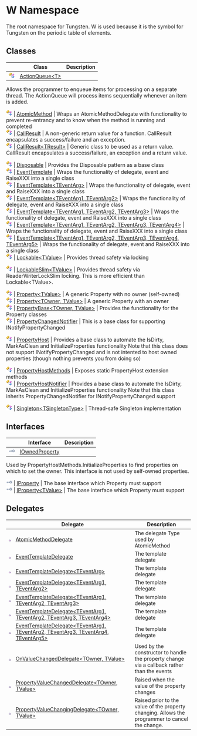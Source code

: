 W Namespace
===========
The root namespace for Tungsten. W is used because it is the symbol for Tungsten on the periodic table of elements.


Classes
-------

                | Class                                                                              | Description                                                                                                                                                                                                                                             
--------------- | ---------------------------------------------------------------------------------- | ------------------------------------------------------------------------------------------------------------------------------------------------------------------------------------------------------------------------------------------------------- 
![Public class] | [ActionQueue&lt;T>][1]                                                             | 
Allows the programmer to enqueue items for processing on a separate thread. The ActionQueue will process items sequentially whenever an item is added.
                                                                                              
![Public class] | [AtomicMethod][2]                                                                  | Wraps an AtomicMethodDelegate with functionality to prevent re-entrancy and to know when the method is running and completed                                                                                                                            
![Public class] | [CallResult][3]                                                                    | A non-generic return value for a function. CallResult encapsulates a success/failure and an exception.                                                                                                                                                  
![Public class] | [CallResult&lt;TResult>][4]                                                        | 
Generic class to be used as a return value. CallResult encapsulates a success/failure, an exception and a return value.
                                                                                                                             
![Public class] | [Disposable][5]                                                                    | Provides the Disposable pattern as a base class                                                                                                                                                                                                         
![Public class] | [EventTemplate][6]                                                                 | Wraps the functionality of delegate, event and RaiseXXX into a single class                                                                                                                                                                             
![Public class] | [EventTemplate&lt;TEventArg>][7]                                                   | Wraps the functionality of delegate, event and RaiseXXX into a single class                                                                                                                                                                             
![Public class] | [EventTemplate&lt;TEventArg1, TEventArg2>][8]                                      | Wraps the functionality of delegate, event and RaiseXXX into a single class                                                                                                                                                                             
![Public class] | [EventTemplate&lt;TEventArg1, TEventArg2, TEventArg3>][9]                          | Wraps the functionality of delegate, event and RaiseXXX into a single class                                                                                                                                                                             
![Public class] | [EventTemplate&lt;TEventArg1, TEventArg2, TEventArg3, TEventArg4>][10]             | Wraps the functionality of delegate, event and RaiseXXX into a single class                                                                                                                                                                             
![Public class] | [EventTemplate&lt;TEventArg1, TEventArg2, TEventArg3, TEventArg4, TEventArg5>][11] | Wraps the functionality of delegate, event and RaiseXXX into a single class                                                                                                                                                                             
![Public class] | [Lockable&lt;TValue>][12]                                                          | 
Provides thread safety via locking
                                                                                                                                                                                                                  
![Public class] | [LockableSlim&lt;TValue>][13]                                                      | 
Provides thread safety via ReaderWriterLockSlim locking. This is more efficient than Lockable&lt;TValue>.
                                                                                                                                           
![Public class] | [Property&lt;TValue>][14]                                                          | A generic Property with no owner (self-owned)                                                                                                                                                                                                           
![Public class] | [Property&lt;TOwner, TValue>][15]                                                  | A generic Property with an owner                                                                                                                                                                                                                        
![Public class] | [PropertyBase&lt;TOwner, TValue>][16]                                              | Provides the functionality for the Property classes                                                                                                                                                                                                     
![Public class] | [PropertyChangedNotifier][17]                                                      | 
This is a base class for supporting INotifyPropertyChanged
                                                                                                                                                                                          
![Public class] | [PropertyHost][18]                                                                 | 
Provides a base class to automate the IsDirty, MarkAsClean and InitializeProperties functionality Note that this class does not support INotifyPropertyChanged and is not intented to host owned properties (though nothing prevents you from doing so)
 
![Public class] | [PropertyHostMethods][19]                                                          | Exposes static PropertyHost extension methods                                                                                                                                                                                                           
![Public class] | [PropertyHostNotifier][20]                                                         | 
Provides a base class to automate the IsDirty, MarkAsClean and InitializeProperties functionality Note that this class inherits PropertyChangedNotifier for INotifyPropertyChanged support
                                                          
![Public class] | [Singleton&lt;TSingletonType>][21]                                                 | Thread-safe Singleton implementation                                                                                                                                                                                                                    


Interfaces
----------

                    | Interface                  | Description                                                                                                                                         
------------------- | -------------------------- | --------------------------------------------------------------------------------------------------------------------------------------------------- 
![Public interface] | [IOwnedProperty][22]       | 
Used by PropertyHostMethods.InitializeProperties to find properties on which to set the owner. This interface is not used by self-owned properties.
 
![Public interface] | [IProperty][23]            | The base interface which Property must support                                                                                                      
![Public interface] | [IProperty&lt;TValue>][24] | The base interface which Property must support                                                                                                      


Delegates
---------

                   | Delegate                                                                                   | Description                                                                                     
------------------ | ------------------------------------------------------------------------------------------ | ----------------------------------------------------------------------------------------------- 
![Public delegate] | [AtomicMethodDelegate][25]                                                                 | The delegate Type used by AtomicMethod                                                          
![Public delegate] | [EventTemplateDelegate][26]                                                                | The template delegate                                                                           
![Public delegate] | [EventTemplateDelegate&lt;TEventArg>][27]                                                  | The template delegate                                                                           
![Public delegate] | [EventTemplateDelegate&lt;TEventArg1, TEventArg2>][28]                                     | The template delegate                                                                           
![Public delegate] | [EventTemplateDelegate&lt;TEventArg1, TEventArg2, TEventArg3>][29]                         | The template delegate                                                                           
![Public delegate] | [EventTemplateDelegate&lt;TEventArg1, TEventArg2, TEventArg3, TEventArg4>][30]             | The template delegate                                                                           
![Public delegate] | [EventTemplateDelegate&lt;TEventArg1, TEventArg2, TEventArg3, TEventArg4, TEventArg5>][31] | The template delegate                                                                           
![Public delegate] | [OnValueChangedDelegate&lt;TOwner, TValue>][32]                                            | Used by the constructor to handle the property change via a callback rather than the events     
![Public delegate] | [PropertyValueChangedDelegate&lt;TOwner, TValue>][33]                                      | Raised when the value of the property changes                                                   
![Public delegate] | [PropertyValueChangingDelegate&lt;TOwner, TValue>][34]                                     | Raised prior to the value of the property changing. Allows the programmer to cancel the change. 

[1]: ActionQueue_1/README.md
[2]: AtomicMethod/README.md
[3]: CallResult/README.md
[4]: CallResult_1/README.md
[5]: Disposable/README.md
[6]: EventTemplate/README.md
[7]: EventTemplate_1/README.md
[8]: EventTemplate_2/README.md
[9]: EventTemplate_3/README.md
[10]: EventTemplate_4/README.md
[11]: EventTemplate_5/README.md
[12]: Lockable_1/README.md
[13]: LockableSlim_1/README.md
[14]: Property_1/README.md
[15]: Property_2/README.md
[16]: PropertyBase_2/README.md
[17]: PropertyChangedNotifier/README.md
[18]: PropertyHost/README.md
[19]: PropertyHostMethods/README.md
[20]: PropertyHostNotifier/README.md
[21]: Singleton_1/README.md
[22]: IOwnedProperty/README.md
[23]: IProperty/README.md
[24]: IProperty_1/README.md
[25]: AtomicMethodDelegate/README.md
[26]: EventTemplateDelegate/README.md
[27]: EventTemplateDelegate_1/README.md
[28]: EventTemplateDelegate_2/README.md
[29]: EventTemplateDelegate_3/README.md
[30]: EventTemplateDelegate_4/README.md
[31]: EventTemplateDelegate_5/README.md
[32]: OnValueChangedDelegate_2/README.md
[33]: PropertyValueChangedDelegate_2/README.md
[34]: PropertyValueChangingDelegate_2/README.md
[Public class]: ../_icons/pubclass.gif "Public class"
[Public interface]: ../_icons/pubinterface.gif "Public interface"
[Public delegate]: ../_icons/pubdelegate.gif "Public delegate"